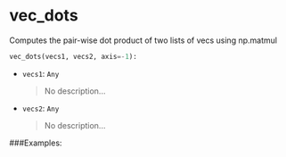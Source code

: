 # <a id="McUtils.McUtils.Numputils.VectorOps.vec_dots">vec_dots</a>

Computes the pair-wise dot product of two lists of vecs using np.matmul

```python
vec_dots(vecs1, vecs2, axis=-1): 
```

- `vecs1`: `Any`
    >No description...
- `vecs2`: `Any`
    >No description...

###Examples:
